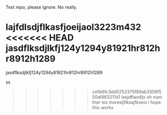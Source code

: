 Test repo, please ignore.
No really.

lajfdlsdjflkasfjoeijaol3223m432
<<<<<<< HEAD
jasdflksdjlkfj124y1294y81921hr812hr8912h1289
=======

jasdflksdjlkfj124y1294y81921hr812hr8912h1289


ss
>>>>>>> cefb6fc3dd0252375f89ab3359f550af463211d1
lasjdflasdljs
oh nom ther eis moresljflksajfkseoi
i hope this works
